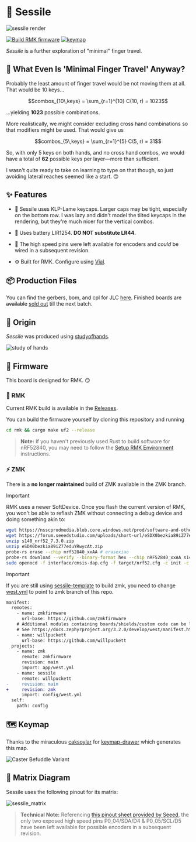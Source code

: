# 🧽 Sessile

![sessile render](.images/render.webp)

[![Build RMK firmware](https://github.com/willpuckett/sessile/actions/workflows/rmk.yml/badge.svg)](https://github.com/willpuckett/sessile/actions/workflows/rmk.yml)
[![keymap](https://github.com/willpuckett/sessile/actions/workflows/keymap.yml/badge.svg)](https://github.com/willpuckett/sessile/actions/workflows/keymap.yml)

_Sessile_ is a further exploration of "minimal" finger travel.

## 🤔 What Even Is 'Minimal Finger Travel' Anyway?

Probably the least amount of finger travel would be not moving them at all. That
would be 10 keys...

```math
combos_{10\,keys} = \sum_{r=1}^{10} C(10, r) = 1023
```

...yielding **1023** possible combinations.

More realistically, we might consider excluding cross hand combinations so that
modifiers might be used. That would give us

```math
combos_{5\,keys} = \sum_{r=1}^{5} C(5, r) = 31
```

So, with only 5 keys on both hands, and no cross hand combos, we would have a
total of **62** possible keys per layer—more than sufficient.

I wasn't quite ready to take on learning to type on that though, so just
avoiding lateral reaches seemed like a start. 🙃

## ✨ Features

- 🧩 Sessile uses KLP-Lame keycaps. Larger caps may be tight, especially on the
  bottom row. I was lazy and didn't model the tilted keycaps in the rendering,
  but they're much nicer for the vertical combos.

- 🔋 Uses battery LIR1254. **DO NOT substitute LR44.**

- 🔌 The high speed pins were left available for encoders and _could_ be wired
  in a subsequent revision.

- ⚙️ Built for RMK. Configure using [Vial](https://get.vial.today).

## 📦 Production Files

You can find the gerbers, bom, and cpl for JLC
[here](board/output/pcbs/jlcpcb/production_files/). Finished boards are
~~available~~ [sold out](https://octule.com/listing/1842172090/sessile) till the
next batch.

## 🎨 Origin

_Sessile_ was produced using
[studyofhands](https://github.com/willpuckett/studyofhands).

![study of hands](.images/sessile_study.svg)

## 🚀 Firmware

This board is designed for RMK. 😏

### 🦀 RMK

Current RMK build is available in the
[Releases](https://github.com/willpuckett/sessile/releases/latest).

You can build the firmware yourself by cloning this repository and running

```bash
cd rmk && cargo make uf2 --release
```

> **Note:** If you haven't previously used Rust to build software for nRF52840,
> you may need to follow the
> [Setup RMK Environment](https://rmk.rs/docs/user_guide/2-2_local_compilation.html#setup-rmk-environment)
> instructions.

### ⚡ ZMK

There is a **no longer maintained** build of ZMK available in the ZMK branch.

> [!IMPORTANT]
> RMK uses a newer SoftDevice. Once you flash the current version of RMK, you
> won't be able to reflash ZMK without connecting a debug device and doing
> something akin to:

```bash
wget https://nsscprodmedia.blob.core.windows.net/prod/software-and-other-downloads/softdevices/s140/s140_nrf52_7.3.0.zip
wget https://forum.seeedstudio.com/uploads/short-url/eSDX0bezkia89iZ77eduYRwycAt.zip
unzip s140_nrf52_7.3.0.zip 
unzip eSDX0bezkia89iZ77eduYRwycAt.zip
probe-rs erase --chip nrf52840_xxAA # erasexiao
probe-rs download --verify --binary-format hex --chip nRF52840_xxAA s140_nrf52_7.3.0_softdevice.hex # flashsoftdevice
sudo openocd -f interface/cmsis-dap.cfg -f target/nrf52.cfg -c init -c \"reset init\" -c halt -c \"nrf5 mass_erase\" -c \"program Seeed_XIAO_nRF52840_Sense_bootloader-0.6.1_s140_7.3.0.hex verify\" -c reset -c exit # flashbootloader
```

> [!IMPORTANT]
> If you are still using
> [sessile-template](https://github.com/willpuckett/sessile-template/) to build
> zmk, you need to change
> [west.yml](https://github.com/willpuckett/sessile-template/blob/main/config/west.yml)
> to point to zmk branch of this repo.

```diff
manifest:
  remotes:
    - name: zmkfirmware
      url-base: https://github.com/zmkfirmware
    # Additional modules containing boards/shields/custom code can be listed here as well
    # See https://docs.zephyrproject.org/3.2.0/develop/west/manifest.html#projects
    - name: willpuckett
      url-base: https://github.com/willpuckett
  projects:
    - name: zmk
      remote: zmkfirmware
      revision: main
      import: app/west.yml
    - name: sessile
      remote: willpuckett
-     revision: main
+     revision: zmk 
      import: config/west.yml
  self:
    path: config
```

## 🗺️ Keymap

Thanks to the miraculous [caksoylar](https://github.com/caksoylar) for
[keymap-drawer](https://github.com/caksoylar/keymap-drawer/tree/main) which
generates this map.

![Caster Befuddle Variant](.images/keymap.svg)

## 🔌 Matrix Diagram

Sessile uses the following pinout for its matrix:

![sessile_matrix](.images/matrix.svg)

> **Technical Note:** Referencing
> [this pinout sheet provided by Seeed](https://files.seeedstudio.com/wiki/XIAO-BLE/XIAO-nRF52840-pinout_sheet.xlsx),
> the only two exposed high speed pins P0_04/SDA/D4 & P0_05/SCL/D5 have been
> left available for possible encoders in a subsequent revision.
